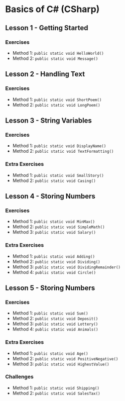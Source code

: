 ﻿# Basics of C# (CSharp)

## Lesson 1 - Getting Started

### Exercises 

- Method 1: `public static void HelloWorld()` 
- Method 2: `public static void Message()`





## Lesson 2 - Handling Text

### Exercises 

- Method 1: `public static void ShortPoem()` 
- Method 2: `public static void LongPoem()`





## Lesson 3 - String Variables

### Exercises 

- Method 1: `public static void DisplayName()` 
- Method 2: `public static void TextFormatting()`

### Extra Exercises 
- Method 1: `public static void SmallStory()` 
- Method 2: `public static void Casing()`





## Lesson 4 - Storing Numbers

### Exercises 

- Method 1: `public static void MinMax()` 
- Method 2: `public static void SimpleMath()`
- Method 3: `public static void Salary()`

### Extra Exercises 
- Method 1: `public static void Adding()` 
- Method 2: `public static void Dividing()`
- Method 3: `public static void DividingRemainder()`
- Method 4: `public static void Circle()`





## Lesson 5 - Storing Numbers

### Exercises 

- Method 1: `public static void Sum()` 
- Method 2: `public static void Deposit()`
- Method 3: `public static void Lottery()`
- Method 4: `public static void Animals()`

### Extra Exercises 
- Method 1: `public static void Age()` 
- Method 2: `public static void PositiveNegative()`
- Method 3: `public static void HighestValue()`

### Challenges
- Method 1: `public static void Shipping()`
- Method 2: `public static void SalesTax()`